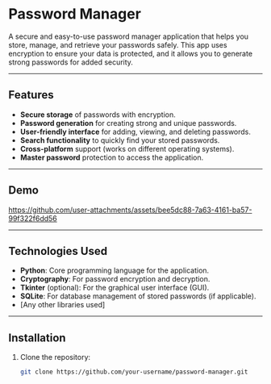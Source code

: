 # Password Manager

A secure and easy-to-use password manager application that helps you store, manage, and retrieve your passwords safely. This app uses encryption to ensure your data is protected, and it allows you to generate strong passwords for added security.

---

## Features

- **Secure storage** of passwords with encryption.
- **Password generation** for creating strong and unique passwords.
- **User-friendly interface** for adding, viewing, and deleting passwords.
- **Search functionality** to quickly find your stored passwords.
- **Cross-platform** support (works on different operating systems).
- **Master password** protection to access the application.

---

## Demo

https://github.com/user-attachments/assets/bee5dc88-7a63-4161-ba57-99f322f6dd56

---

## Technologies Used

- **Python**: Core programming language for the application.
- **Cryptography**: For password encryption and decryption.
- **Tkinter** (optional): For the graphical user interface (GUI).
- **SQLite**: For database management of stored passwords (if applicable).
- [Any other libraries used]

---

## Installation

1. Clone the repository:
   ```bash
   git clone https://github.com/your-username/password-manager.git
